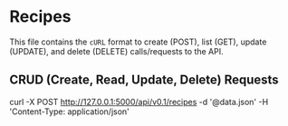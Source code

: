 # Recipes

This file contains the `cURL` format to create (POST), list (GET), update (UPDATE), and delete (DELETE) calls/requests to the API.

## CRUD (Create, Read, Update, Delete) Requests 

curl -X POST http://127.0.0.1:5000/api/v0.1/recipes -d '@data.json' -H 'Content-Type: application/json'